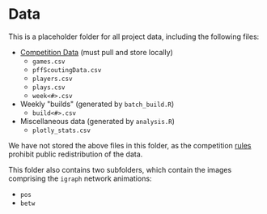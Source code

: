 # Data
This is a placeholder folder for all project data, including the following files: 
- [Competition Data](https://www.kaggle.com/competitions/nfl-big-data-bowl-2023/data) (must pull and store locally)
  - `games.csv`
  - `pffScoutingData.csv`
  - `players.csv`
  - `plays.csv`
  - `week<#>.csv`
- Weekly "builds" (generated by `batch_build.R`)
  - `build<#>.csv`
- Miscellaneous data (generated by `analysis.R`)
  - `plotly_stats.csv`

We have not stored the above files in this folder, as the competition [rules](https://www.kaggle.com/competitions/nfl-big-data-bowl-2023/rules) prohibit public redistribution of the data.

This folder also contains two subfolders, which contain the images comprising the `igraph` network animations:
- `pos`
- `betw`
